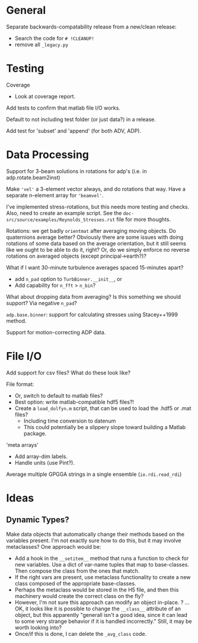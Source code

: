 General
=======

Separate backwards-compatability release from a new/clean release:

- Search the code for `# !CLEANUP!`
- remove all `_legacy.py`

Testing
======

Coverage
- Look at coverage report.

Add tests to confirm that matlab file I/O works.

Default to not including test folder (or just data?) in a release.

Add test for 'subset' and 'append' (for both ADV, ADP).

Data Processing
=============

Support for 3-beam solutions in rotations for adp's (i.e. in adp.rotate.beam2inst)

Make `'vel'` a 3-element vector always, and do rotations that way. Have a separate n-element array for `'beamvel'`.

I've implemented stress-rotations, but this needs more testing and checks. Also, need to create an example script. See the `doc-src/source/examples/Reynolds_Stresses.rst` file for more thoughts.

Rotations: we get badly `orientmat` after averaging moving objects. Do quaternions average better? Obviously there are some issues with doing rotations of some data based on the average orientation, but it still seems like we ought to be able to do it, right? Or, do we simply enforce no reverse rotations on averaged objects (except principal->earth?)?

What if I want 30-minute turbulence averages spaced 15-minutes apart?
  - add `n_pad` option to `TurbBinner.__init__`, or
  - Add capability for `n_fft` > `n_bin`?

What about dropping data from averaging? Is this something we should support? Via negative `n_pad`?

``adp.base.binner``: support for calculating stresses using Stacey++1999 method.

Support for motion-correcting ADP data.


File I/O
======

Add support for csv files? What do these look like?

File format:
- Or, switch to default to matlab files?
- Best option: write matlab-compatible hdf5 files?!
- Create a `load_dolfyn.m` script, that can be used to load the .hdf5 or .mat files?
  - Including time conversion to datenum
  - This could potentially be a slippery slope toward building a Matlab package.

'meta arrays'
- Add array-dim labels.
- Handle units (use Pint?).

Average multiple GPGGA strings in a single ensemble (`io.rdi.read_rdi`)

Ideas
=====

Dynamic Types?
-------------

Make data objects that automatically change their methods based on the variables present. I'm not exactly sure how to do this, but it may involve metaclasses? One approach would be:
- Add a hook in the `__setitem__` method that runs a function to check for new variables. Use a dict of var-name tuples that map to base-classes. Then compose the class from the ones that match.
- If the right vars are present, use metaclass functionality to create a new class composed of the appropriate base-classes.
- Perhaps the metaclass would be stored in the H5 file, and then this machinery would create the correct class on the fly?
- However, I'm not sure this approach can modify an object in-place. ? ... OK, it looks like it is possible to change the `__class__` attribute of an object, but this apparently "generall isn't a good idea, since it can lead to some very strange behavior if it is handled incorrectly." Still, it may be worth looking into?
- Once/if this is done, I can delete the `_avg_class` code.
